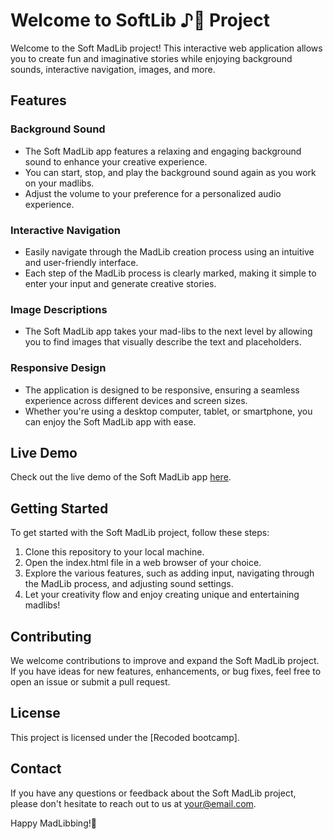# Welcome to SoftLib ♪🎵 Project

Welcome to the Soft MadLib project! This interactive web application allows you to create fun and imaginative stories while enjoying background sounds, interactive navigation, images, and more.

## Features

### Background Sound

- The Soft MadLib app features a relaxing and engaging background sound to enhance your creative experience.
- You can start, stop, and play the background sound again as you work on your madlibs.
- Adjust the volume to your preference for a personalized audio experience.

### Interactive Navigation

- Easily navigate through the MadLib creation process using an intuitive and user-friendly interface.
- Each step of the MadLib process is clearly marked, making it simple to enter your input and generate creative stories.

### Image Descriptions

- The Soft MadLib app takes your mad-libs to the next level by allowing you to find images that visually describe the text and placeholders.

### Responsive Design

- The application is designed to be responsive, ensuring a seamless experience across different devices and screen sizes.
- Whether you're using a desktop computer, tablet, or smartphone, you can enjoy the Soft MadLib app with ease.

## Live Demo

Check out the live demo of the Soft MadLib app [here](https://madlibs-nine.vercel.app/).

## Getting Started

To get started with the Soft MadLib project, follow these steps:

1. Clone this repository to your local machine.
2. Open the index.html file in a web browser of your choice.
3. Explore the various features, such as adding input, navigating through the MadLib process, and adjusting sound settings.
4. Let your creativity flow and enjoy creating unique and entertaining madlibs!

## Contributing

We welcome contributions to improve and expand the Soft MadLib project. If you have ideas for new features, enhancements, or bug fixes, feel free to open an issue or submit a pull request.

## License

This project is licensed under the [Recoded bootcamp].

## Contact

If you have any questions or feedback about the Soft MadLib project, please don't hesitate to reach out to us at [your@email.com](mailto:your@email.com).

Happy MadLibbing!🎉
